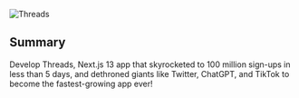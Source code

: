 ![Threads](https://i.ibb.co/2dSC0TQ/Thumbnail-1.png)

## Summary
Develop Threads, Next.js 13 app that skyrocketed to 100 million sign-ups in less than 5 days, and dethroned giants like Twitter, ChatGPT, and TikTok to become the fastest-growing app ever!
